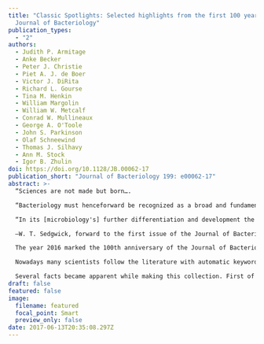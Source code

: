 ```yaml
---
title: "Classic Spotlights: Selected highlights from the first 100 years of the
  Journal of Bacteriology"
publication_types:
  - "2"
authors:
  - Judith P. Armitage
  - Anke Becker
  - Peter J. Christie
  - Piet A. J. de Boer
  - Victor J. DiRita
  - Richard L. Gourse
  - Tina M. Henkin
  - William Margolin
  - William W. Metcalf
  - Conrad W. Mullineaux
  - George A. O'Toole
  - John S. Parkinson
  - Olaf Schneewind
  - Thomas J. Silhavy
  - Ann M. Stock
  - Igor B. Zhulin
doi: https://doi.org/10.1128/JB.00062-17
publication_short: "Journal of Bacteriology 199: e00062-17"
abstract: >-
  “Sciences are not made but born….

  “Bacteriology must henceforward be recognized as a broad and fundamental branch of science, coördinate with, rather than subordinate to, the other grand divisions of biology such as medicine, agriculture, zoölogy and botany….

  “In its [microbiology's] further differentiation and development the present JOURNAL should be a powerful factor. May the event justify both our hope and our expectation.”

  —W. T. Sedgwick, forward to the first issue of the Journal of Bacteriology, 1916

  The year 2016 marked the 100th anniversary of the Journal of Bacteriology. As part of the celebration, we the editors decided to highlight landmark papers published in the oldest of the journals of the American Society for Microbiology. During the summer of 2015, we collected a list of such papers from members of our Editorial Board. Altogether there were about 120 papers identified. A summary of two or three of these papers was published in nearly every issue of the journal throughout 2016, and a few were carried over into the early issues of 2017. We called these summaries Classic Spotlights, and we present the entire collection here. We think that this compilation highlights the importance of the Journal of Bacteriology to the field of microbiology.

  Nowadays many scientists follow the literature with automatic keyword searches on the Internet, and we think that this is especially true for younger scientists. Accordingly, they may not look at the table of contents and thus may not even know that the Classic Spotlight series exists. Thus, we decided to publish this collection in electronic format. Please spread the word. We think that this collection may prove to be a very useful teaching tool, as well as a fun adventure for those interested in the history of microbiology.

  Several facts became apparent while making this collection. First of all, the most influential papers are not the most highly cited papers. Scientific quality today is often judged by Impact Factors, i.e., the number of citations in the first 2 years after publication. But ask yourself this: would you prefer to have 10 minutes of fame or to be remembered long after the initial glow fades? As a group, we editors strongly favor the second criterion. These Classic Spotlights summarize manuscripts that stand out for their important and lasting impact on the field, and while some describe breakthrough moments that had immediate impact, the significance of others was not recognized until much later. In all cases, however, these classic papers describe research that changed the way we understand and conduct microbiology. Their “historical impact factor” can be seen in the fact that these papers continue to be cited, in many cases, decades after their initial appearance.
draft: false
featured: false
image:
  filename: featured
  focal_point: Smart
  preview_only: false
date: 2017-06-13T20:35:08.297Z
---
```

